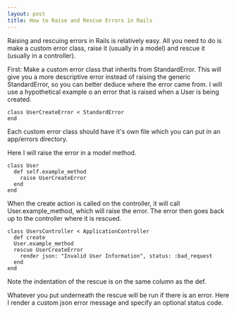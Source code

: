 ```yaml
---
layout: post
title: How to Raise and Rescue Errors in Rails
---
```


Raising and rescuing errors in Rails is relatively easy.  All you need to do is make a custom error class, raise it (usually in a model) and rescue it (usually in a controller).

First:
Make a custom error class that inherits from StandardError.  This will give you a more descriptive error instead of raising the generic StandardError, so you can better deduce where the error came from.
 I will use a hypothetical example o an error that is raised when a User is being created.

```
class UserCreateError < StandardError
end
```

Each custom error class should have it's own file which you can put in an app/errors directory.

Here I will raise the error in a model method.


```
class User
  def self.example_method
    raise UserCreateError
  end
end
```

When the create action is called on the controller, it will call User.example_method, which will raise the error.  The error then goes back up to the controller where it is rescued.

```
class UsersController < ApplicationController
  def create
  User.example_method
  rescue UserCreateError
    render json: "Invalid User Information", status: :bad_request
  end
end
```

Note the indentation of the rescue is on the same column as the def.

Whatever you put underneath the rescue will be run if there is an error.
Here I render a custom json error message and specify an optional status code.
